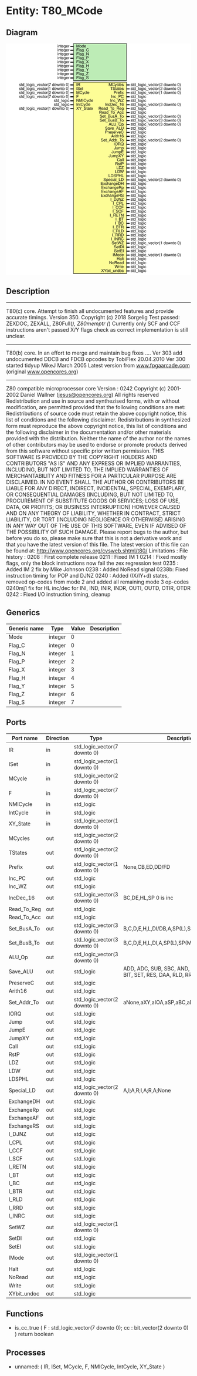 # Entity: T80_MCode

## Diagram

![Diagram](T80_MCode.svg "Diagram")
## Description

****
T80(c) core. Attempt to finish all undocumented features and provide
             accurate timings.
Version 350.
Copyright (c) 2018 Sorgelig
 Test passed: ZEXDOC, ZEXALL, Z80Full(*), Z80memptr
 (*) Currently only SCF and CCF instructions aren't passed X/Y flags check as
     correct implementation is still unclear.
****
T80(b) core. In an effort to merge and maintain bug fixes ....
Ver 303 add undocumented DDCB and FDCB opcodes by TobiFlex 20.04.2010
Ver 300 started tidyup
MikeJ March 2005
Latest version from www.fpgaarcade.com (original www.opencores.org)
****
Z80 compatible microprocessor core
Version : 0242
Copyright (c) 2001-2002 Daniel Wallner (jesus@opencores.org)
All rights reserved
Redistribution and use in source and synthezised forms, with or without
modification, are permitted provided that the following conditions are met:
Redistributions of source code must retain the above copyright notice,
this list of conditions and the following disclaimer.
Redistributions in synthesized form must reproduce the above copyright
notice, this list of conditions and the following disclaimer in the
documentation and/or other materials provided with the distribution.
Neither the name of the author nor the names of other contributors may
be used to endorse or promote products derived from this software without
specific prior written permission.
THIS SOFTWARE IS PROVIDED BY THE COPYRIGHT HOLDERS AND CONTRIBUTORS "AS IS"
AND ANY EXPRESS OR IMPLIED WARRANTIES, INCLUDING, BUT NOT LIMITED TO,
THE IMPLIED WARRANTIES OF MERCHANTABILITY AND FITNESS FOR A PARTICULAR
PURPOSE ARE DISCLAIMED. IN NO EVENT SHALL THE AUTHOR OR CONTRIBUTORS BE
LIABLE FOR ANY DIRECT, INDIRECT, INCIDENTAL, SPECIAL, EXEMPLARY, OR
CONSEQUENTIAL DAMAGES (INCLUDING, BUT NOT LIMITED TO, PROCUREMENT OF
SUBSTITUTE GOODS OR SERVICES; LOSS OF USE, DATA, OR PROFITS; OR BUSINESS
INTERRUPTION) HOWEVER CAUSED AND ON ANY THEORY OF LIABILITY, WHETHER IN
CONTRACT, STRICT LIABILITY, OR TORT (INCLUDING NEGLIGENCE OR OTHERWISE)
ARISING IN ANY WAY OUT OF THE USE OF THIS SOFTWARE, EVEN IF ADVISED OF THE
POSSIBILITY OF SUCH DAMAGE.
Please report bugs to the author, but before you do so, please
make sure that this is not a derivative work and that
you have the latest version of this file.
The latest version of this file can be found at:
     http://www.opencores.org/cvsweb.shtml/t80/
Limitations :
File history :
     0208 : First complete release
     0211 : Fixed IM 1
     0214 : Fixed mostly flags, only the block instructions now fail the zex regression test
     0235 : Added IM 2 fix by Mike Johnson
     0238 : Added NoRead signal
     0238b: Fixed instruction timing for POP and DJNZ
     0240 : Added (IX/IY+d) states, removed op-codes from mode 2 and added all remaining mode 3 op-codes
     0240mj1 fix for HL inc/dec for INI, IND, INIR, INDR, OUTI, OUTD, OTIR, OTDR
     0242 : Fixed I/O instruction timing, cleanup
## Generics

| Generic name | Type    | Value | Description |
| ------------ | ------- | ----- | ----------- |
| Mode         | integer | 0     |             |
| Flag_C       | integer | 0     |             |
| Flag_N       | integer | 1     |             |
| Flag_P       | integer | 2     |             |
| Flag_X       | integer | 3     |             |
| Flag_H       | integer | 4     |             |
| Flag_Y       | integer | 5     |             |
| Flag_Z       | integer | 6     |             |
| Flag_S       | integer | 7     |             |
## Ports

| Port name   | Direction | Type                         | Description                                                                   |
| ----------- | --------- | ---------------------------- | ----------------------------------------------------------------------------- |
| IR          | in        | std_logic_vector(7 downto 0) |                                                                               |
| ISet        | in        | std_logic_vector(1 downto 0) |                                                                               |
| MCycle      | in        | std_logic_vector(2 downto 0) |                                                                               |
| F           | in        | std_logic_vector(7 downto 0) |                                                                               |
| NMICycle    | in        | std_logic                    |                                                                               |
| IntCycle    | in        | std_logic                    |                                                                               |
| XY_State    | in        | std_logic_vector(1 downto 0) |                                                                               |
| MCycles     | out       | std_logic_vector(2 downto 0) |                                                                               |
| TStates     | out       | std_logic_vector(2 downto 0) |                                                                               |
| Prefix      | out       | std_logic_vector(1 downto 0) | None,CB,ED,DD/FD                                                              |
| Inc_PC      | out       | std_logic                    |                                                                               |
| Inc_WZ      | out       | std_logic                    |                                                                               |
| IncDec_16   | out       | std_logic_vector(3 downto 0) | BC,DE,HL,SP   0 is inc                                                        |
| Read_To_Reg | out       | std_logic                    |                                                                               |
| Read_To_Acc | out       | std_logic                    |                                                                               |
| Set_BusA_To | out       | std_logic_vector(3 downto 0) | B,C,D,E,H,L,DI/DB,A,SP(L),SP(M),0,F                                           |
| Set_BusB_To | out       | std_logic_vector(3 downto 0) | B,C,D,E,H,L,DI,A,SP(L),SP(M),1,F,PC(L),PC(M),0                                |
| ALU_Op      | out       | std_logic_vector(3 downto 0) |                                                                               |
| Save_ALU    | out       | std_logic                    | ADD, ADC, SUB, SBC, AND, XOR, OR, CP, ROT, BIT, SET, RES, DAA, RLD, RRD, None |
| PreserveC   | out       | std_logic                    |                                                                               |
| Arith16     | out       | std_logic                    |                                                                               |
| Set_Addr_To | out       | std_logic_vector(2 downto 0) | aNone,aXY,aIOA,aSP,aBC,aDE,aZI                                                |
| IORQ        | out       | std_logic                    |                                                                               |
| Jump        | out       | std_logic                    |                                                                               |
| JumpE       | out       | std_logic                    |                                                                               |
| JumpXY      | out       | std_logic                    |                                                                               |
| Call        | out       | std_logic                    |                                                                               |
| RstP        | out       | std_logic                    |                                                                               |
| LDZ         | out       | std_logic                    |                                                                               |
| LDW         | out       | std_logic                    |                                                                               |
| LDSPHL      | out       | std_logic                    |                                                                               |
| Special_LD  | out       | std_logic_vector(2 downto 0) | A,I;A,R;I,A;R,A;None                                                          |
| ExchangeDH  | out       | std_logic                    |                                                                               |
| ExchangeRp  | out       | std_logic                    |                                                                               |
| ExchangeAF  | out       | std_logic                    |                                                                               |
| ExchangeRS  | out       | std_logic                    |                                                                               |
| I_DJNZ      | out       | std_logic                    |                                                                               |
| I_CPL       | out       | std_logic                    |                                                                               |
| I_CCF       | out       | std_logic                    |                                                                               |
| I_SCF       | out       | std_logic                    |                                                                               |
| I_RETN      | out       | std_logic                    |                                                                               |
| I_BT        | out       | std_logic                    |                                                                               |
| I_BC        | out       | std_logic                    |                                                                               |
| I_BTR       | out       | std_logic                    |                                                                               |
| I_RLD       | out       | std_logic                    |                                                                               |
| I_RRD       | out       | std_logic                    |                                                                               |
| I_INRC      | out       | std_logic                    |                                                                               |
| SetWZ       | out       | std_logic_vector(1 downto 0) |                                                                               |
| SetDI       | out       | std_logic                    |                                                                               |
| SetEI       | out       | std_logic                    |                                                                               |
| IMode       | out       | std_logic_vector(1 downto 0) |                                                                               |
| Halt        | out       | std_logic                    |                                                                               |
| NoRead      | out       | std_logic                    |                                                                               |
| Write       | out       | std_logic                    |                                                                               |
| XYbit_undoc | out       | std_logic                    |                                                                               |
## Functions
- is_cc_true <font id="function_arguments">( F : std_logic_vector(7 downto 0); cc : bit_vector(2 downto 0) ) </font> <font id="function_return">return boolean </font>
## Processes
- unnamed: ( IR, ISet, MCycle, F, NMICycle, IntCycle, XY_State )
